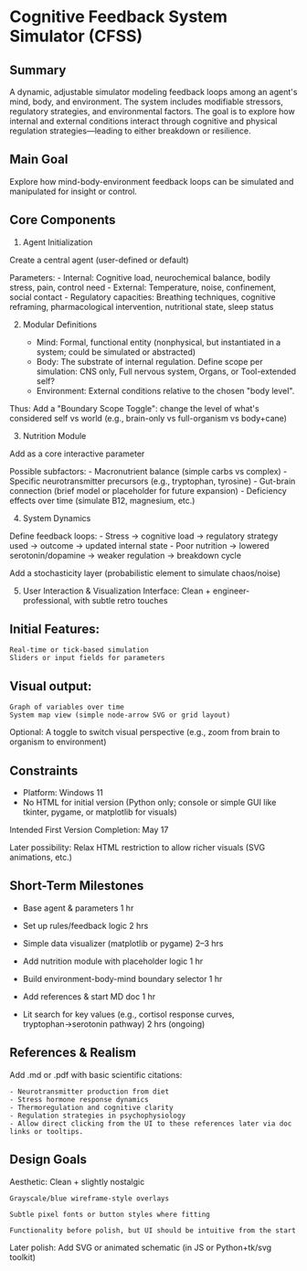 # Cognitive Feedback System Simulator (CFSS)

## Summary

A dynamic, adjustable simulator modeling feedback loops among an agent's mind, body, and environment. The system includes modifiable stressors, regulatory strategies, and environmental factors. The goal is to explore how internal and external conditions interact through cognitive and physical regulation strategies—leading to either breakdown or resilience.

## Main Goal
Explore how mind-body-environment feedback loops can be simulated and manipulated for insight or control.

## Core Components

1. Agent Initialization

Create a central agent (user-defined or default)

Parameters:
	- Internal: Cognitive load, neurochemical balance, bodily stress, pain, control need
	- External: Temperature, noise, confinement, social contact
	- Regulatory capacities: Breathing techniques, cognitive reframing, pharmacological intervention, nutritional state, sleep status

2. Modular Definitions

	- Mind: Formal, functional entity (nonphysical, but instantiated in a system; could be simulated or abstracted)
	- Body: The substrate of internal regulation. Define scope per simulation: CNS only, Full nervous system, Organs, or Tool-extended self?
	- Environment: External conditions relative to the chosen "body level". 

Thus: Add a "Boundary Scope Toggle": change the level of what's considered self vs world (e.g., brain-only vs full-organism vs body+cane)

3. Nutrition Module

Add as a core interactive parameter

Possible subfactors:
	- Macronutrient balance (simple carbs vs complex)
	- Specific neurotransmitter precursors (e.g., tryptophan, tyrosine)
	- Gut-brain connection (brief model or placeholder for future expansion)
	- Deficiency effects over time (simulate B12, magnesium, etc.)

4. System Dynamics

Define feedback loops:
	- Stress → cognitive load → regulatory strategy used → outcome → updated internal state
	- Poor nutrition → lowered serotonin/dopamine → weaker regulation → breakdown cycle

Add a stochasticity layer (probabilistic element to simulate chaos/noise)

5. User Interaction & Visualization
Interface: Clean + engineer-professional, with subtle retro touches


## Initial Features:
	Real-time or tick-based simulation
	Sliders or input fields for parameters

## Visual output:
	Graph of variables over time
	System map view (simple node-arrow SVG or grid layout)

Optional: A toggle to switch visual perspective (e.g., zoom from brain to organism to environment)

## Constraints
- Platform: Windows 11
- No HTML for initial version (Python only; console or simple GUI like tkinter, pygame, or matplotlib for visuals)

Intended First Version Completion: May 17

Later possibility: Relax HTML restriction to allow richer visuals (SVG animations, etc.)

## Short-Term Milestones

- Base agent & parameters	1 hr	

- Set up rules/feedback logic	2 hrs	

- Simple data visualizer (matplotlib or pygame)	2–3 hrs	

- Add nutrition module with placeholder logic	1 hr	

- Build environment-body-mind boundary selector	1 hr

- Add references & start MD doc	1 hr	

- Lit search for key values (e.g., cortisol response curves, tryptophan→serotonin pathway)	2 hrs (ongoing)	

## References & Realism

Add .md or .pdf with basic scientific citations:

	- Neurotransmitter production from diet
	- Stress hormone response dynamics
	- Thermoregulation and cognitive clarity
	- Regulation strategies in psychophysiology
	- Allow direct clicking from the UI to these references later via doc links or tooltips.

## Design Goals

Aesthetic: Clean + slightly nostalgic

	Grayscale/blue wireframe-style overlays

	Subtle pixel fonts or button styles where fitting

	Functionality before polish, but UI should be intuitive from the start

Later polish: Add SVG or animated schematic (in JS or Python+tk/svg toolkit)
